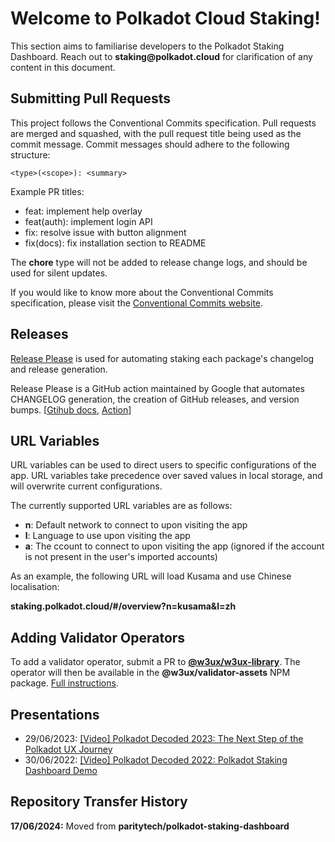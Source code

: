 # Welcome to Polkadot Cloud Staking!

This section aims to familiarise developers to the Polkadot Staking Dashboard. Reach out to __staking@polkadot.cloud__ for clarification of any content in this document.

## Submitting Pull Requests

This project follows the Conventional Commits specification. Pull requests are merged and squashed, with the pull request title being used as the commit message. Commit messages should adhere to the following structure:

```
<type>(<scope>): <summary>
```

Example PR titles:

- feat: implement help overlay
- feat(auth): implement login API
- fix: resolve issue with button alignment
- fix(docs): fix installation section to README

The **chore** type will not be added to release change logs, and should be used for silent updates.

If you would like to know more about the Conventional Commits specification, please visit the [Conventional Commits website](https://www.conventionalcommits.org/).

## Releases

[Release Please](https://github.com/googleapis/release-please) is used for automating staking each package's changelog and release generation.

Release Please is a GitHub action maintained by Google that automates CHANGELOG generation, the creation of GitHub releases, and version bumps. [[Gtihub docs](https://github.com/googleapis/release-please), [Action](https://github.com/marketplace/actions/release-please-action)]

## URL Variables

URL variables can be used to direct users to specific configurations of the app. URL variables take precedence over saved values in local storage, and will overwrite current configurations.

The currently supported URL variables are as follows:

- **n**: Default network to connect to upon visiting the app
- **l**: Language to use upon visiting the app
- **a**: The ccount to connect to upon visiting the app (ignored if the account is not present in the user's imported accounts)

As an example, the following URL will load Kusama and use Chinese localisation:

**staking.polkadot.cloud/#/overview?n=kusama&l=zh**

## Adding Validator Operators

To add a validator operator, submit a PR to [**@w3ux/w3ux-library**](https://github.com/w3ux/w3ux-library/tree/main). The operator will then be available in the **@w3ux/validator-assets** NPM package. [Full instructions](https://github.com/w3ux/w3ux-library/tree/main/library/validator-assets).

## Presentations

- 29/06/2023: [[Video] Polkadot Decoded 2023: The Next Step of the Polkadot UX Journey](https://www.youtube.com/watch?v=s78SZZ_ZA64)
- 30/06/2022: [[Video] Polkadot Decoded 2022: Polkadot Staking Dashboard Demo](https://youtu.be/H1WGu6mf1Ls)

## Repository Transfer History

**17/06/2024:** Moved from **paritytech/polkadot-staking-dashboard**
